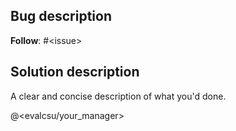 ## Bug description

**Follow**: #\<issue>

## Solution description
A clear and concise description of what you'd done.

@\<evalcsu/your_manager>